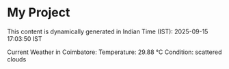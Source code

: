 # My Project

This content is dynamically generated in Indian Time (IST): 2025-09-15 17:03:50 IST


Current Weather in Coimbatore:
Temperature: 29.88 °C
Condition: scattered clouds
